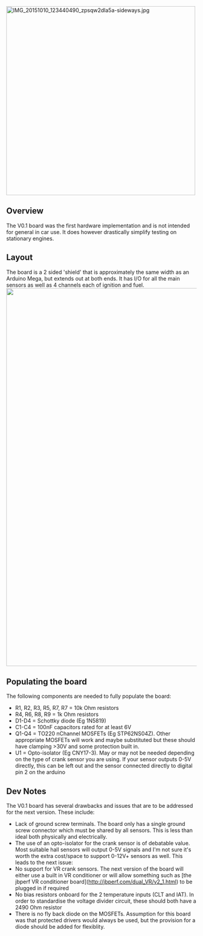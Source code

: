 <img src="IMG_20151010_123440490_zpsqw2dla5a-sideways.jpg" title="IMG_20151010_123440490_zpsqw2dla5a-sideways.jpg" alt="IMG_20151010_123440490_zpsqw2dla5a-sideways.jpg" width="500" />

Overview
--------

The V0.1 board was the first hardware implementation and is not intended for general in car use. It does however drastically simplify testing on stationary engines.

Layout
------

The board is a 2 sided 'shield' that is approximately the same width as an Arduino Mega, but extends out at both ends. It has I/O for all the main sensors as well as 4 channels each of ignition and fuel.
<img src="https://raw.githubusercontent.com/noisymime/speeduino/master/reference/hardware/v0.1/kartduino%20v.1.png" style="width: 1000px;height: auto" />

Populating the board
--------------------

The following components are needed to fully populate the board:

-   R1, R2, R3, R5, R7, R7 = 10k Ohm resistors
-   R4, R6, R8, R9 = 1k Ohm resistors
-   D1-D4 = Schottky diode (Eg 1N5819)
-   C1-C4 = 100nF capacitors rated for at least 6V
-   Q1-Q4 = TO220 nChannel MOSFETs (Eg STP62NS04Z). Other appropriate MOSFETs will work and maybe substituted but these should have clamping &gt;30V and some protection built in.
-   U1 = Opto-isolator (Eg CNY17-3). May or may not be needed depending on the type of crank sensor you are using. If your sensor outputs 0-5V directly, this can be left out and the sensor connected directly to digital pin 2 on the arduino

Dev Notes
---------

The V0.1 board has several drawbacks and issues that are to be addressed for the next version. These include:

-   Lack of ground screw terminals. The board only has a single ground screw connector which must be shared by all sensors. This is less than ideal both physically and electrically.
-   The use of an opto-isolator for the crank sensor is of debatable value. Most suitable hall sensors will output 0-5V signals and I'm not sure it's worth the extra cost/space to support 0-12V+ sensors as well. This leads to the next issue:
-   No support for VR crank sensors. The next version of the board will either use a built in VR conditioner or will allow something such as \[the jbperf VR conditioner board\](http://jbperf.com/dual_VR/v2_1.html) to be plugged in if required
-   No bias resistors onboard for the 2 temperature inputs (CLT and IAT). In order to standardise the voltage divider circuit, these should both have a 2490 Ohm resistor
-   There is no fly back diode on the MOSFETs. Assumption for this board was that protected drivers would always be used, but the provision for a diode should be added for flexiblity.
